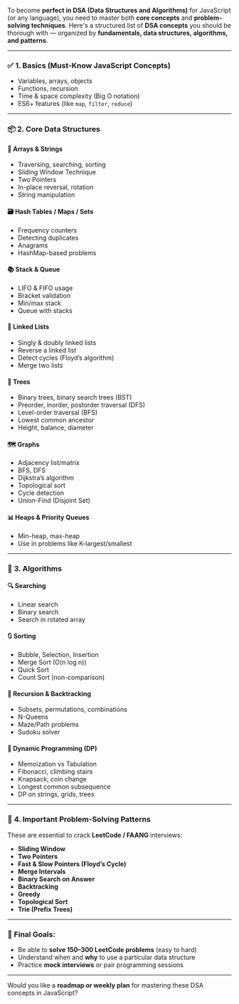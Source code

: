 To become **perfect in DSA (Data Structures and Algorithms)** for JavaScript (or any language), you need to master both **core concepts** and **problem-solving techniques**. Here's a structured list of **DSA concepts** you should be thorough with — organized by **fundamentals, data structures, algorithms, and patterns**.

---

### ✅ **1. Basics (Must-Know JavaScript Concepts)**
- Variables, arrays, objects
- Functions, recursion
- Time & space complexity (Big O notation)
- ES6+ features (like `map`, `filter`, `reduce`)

---

### 📦 **2. Core Data Structures**

#### 🧺 Arrays & Strings
- Traversing, searching, sorting
- Sliding Window Technique
- Two Pointers
- In-place reversal, rotation
- String manipulation

#### 🗃️ Hash Tables / Maps / Sets
- Frequency counters
- Detecting duplicates
- Anagrams
- HashMap-based problems

#### 📚 Stack & Queue
- LIFO & FIFO usage
- Bracket validation
- Min/max stack
- Queue with stacks

#### 🔗 Linked Lists
- Singly & doubly linked lists
- Reverse a linked list
- Detect cycles (Floyd’s algorithm)
- Merge two lists

#### 🌳 Trees
- Binary trees, binary search trees (BST)
- Preorder, inorder, postorder traversal (DFS)
- Level-order traversal (BFS)
- Lowest common ancestor
- Height, balance, diameter

#### 🗺️ Graphs
- Adjacency list/matrix
- BFS, DFS
- Dijkstra’s algorithm
- Topological sort
- Cycle detection
- Union-Find (Disjoint Set)

#### 📊 Heaps & Priority Queues
- Min-heap, max-heap
- Use in problems like K-largest/smallest

---

### 🔁 **3. Algorithms**

#### 🔍 Searching
- Linear search
- Binary search
- Search in rotated array

#### 🔃 Sorting
- Bubble, Selection, Insertion
- Merge Sort (O(n log n))
- Quick Sort
- Count Sort (non-comparison)

#### 🔗 Recursion & Backtracking
- Subsets, permutations, combinations
- N-Queens
- Maze/Path problems
- Sudoku solver

#### 🧠 Dynamic Programming (DP)
- Memoization vs Tabulation
- Fibonacci, climbing stairs
- Knapsack, coin change
- Longest common subsequence
- DP on strings, grids, trees

---

### 📌 **4. Important Problem-Solving Patterns**
These are essential to crack **LeetCode / FAANG** interviews:

- **Sliding Window**
- **Two Pointers**
- **Fast & Slow Pointers (Floyd’s Cycle)**
- **Merge Intervals**
- **Binary Search on Answer**
- **Backtracking**
- **Greedy**
- **Topological Sort**
- **Trie (Prefix Trees)**

---

### 🧠 Final Goals:
- Be able to **solve 150–300 LeetCode problems** (easy to hard)
- Understand when and **why** to use a particular data structure
- Practice **mock interviews** or pair programming sessions

---

Would you like a **roadmap or weekly plan** for mastering these DSA concepts in JavaScript?